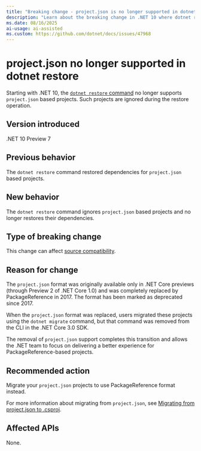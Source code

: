 ```yaml
---
title: "Breaking change - project.json is no longer supported in dotnet restore"
description: "Learn about the breaking change in .NET 10 where dotnet restore no longer supports project.json based projects."
ms.date: 08/16/2025
ai-usage: ai-assisted
ms.custom: https://github.com/dotnet/docs/issues/47968
---
```


# project.json no longer supported in dotnet restore

Starting with .NET 10, the [`dotnet restore` command](../../../tools/dotnet-restore.md) no longer supports `project.json` based projects. Such projects are ignored during the restore operation.

## Version introduced

.NET 10 Preview 7

## Previous behavior

The `dotnet restore` command restored dependencies for `project.json` based projects.

## New behavior

The `dotnet restore` command ignores `project.json` based projects and no longer restores their dependencies.

## Type of breaking change

This change can affect [source compatibility](../../categories.md#source-compatibility).

## Reason for change

The `project.json` format was originally available only in .NET Core previews (through Preview 2 of .NET Core 1.0) and was completely replaced by PackageReference in 2017. The format has been marked as deprecated since 2017.

When the `project.json` format was replaced, users migrated these projects using the `dotnet migrate` command, but that command was removed from the CLI in the .NET Core 3.0 SDK.

The removal of `project.json` support completes this transition and allows the .NET team to focus on delivering a better experience for PackageReference-based projects.

## Recommended action

Migrate your `project.json` projects to use PackageReference format instead.

For more information about migrating from `project.json`, see [Migrating from project.json to .csproj](/nuget/archive/project-json#migrate-projectjson-to-packagereference).

## Affected APIs

None.
